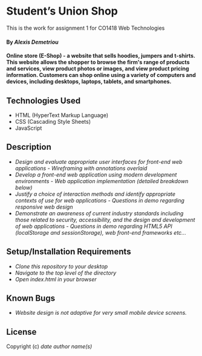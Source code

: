 # Student’s Union Shop

This is the work for assignment 1 for CO1418 Web Technologies

#### By _**Alexis Demetriou**_

#### Online store (E-Shop) - a website that sells hoodies, jumpers and t-shirts. This website allows the shopper to browse the firm's range of products and services, view product photos or images, and view product pricing information. Customers can shop online using a variety of computers and devices, including desktops, laptops, tablets, and smartphones.

## Technologies Used

* HTML (HyperText Markup Language)
* CSS (Cascading Style Sheets)
* JavaScript

## Description

* _Design and evaluate appropriate user interfaces for front-end web applications - Wireframing with annotations overlaid_
* _Develop a front-end web application using modern development  environments - Web application implementation (detailed breakdown below)_
* _Justify a choice of interaction methods and identify appropriate contexts of use for web applications - Questions in demo regarding responsive web design_
* _Demonstrate an awareness of current industry standards including those related to security, accessibility, and the design and development of web applications - Questions in demo regarding HTML5 API (localStorage and sessionStorage), web front-end frameworks etc..._

## Setup/Installation Requirements

* _Clone this repository to your desktop_
* _Navigate to the top level of the directory_
* _Open index.html in your browser_

## Known Bugs

* _Website design is not adaptive for very small mobile device screens._

## License

Copyright (c) _date_ _author name(s)_
